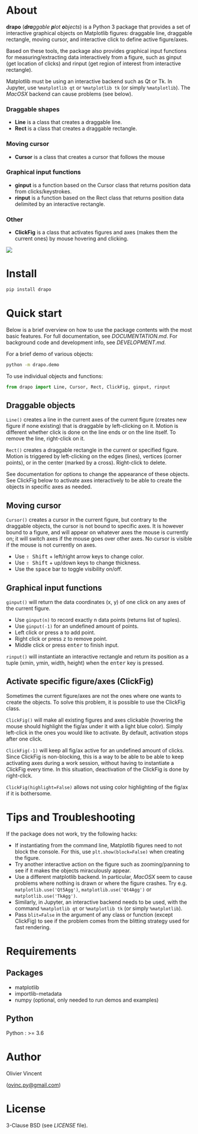 # About

**drapo** (_**dra**ggable **p**lot **o**bjects_) is a Python 3 package that provides a set of interactive graphical objects on Matplotlib figures: draggable line, draggable rectangle, moving cursor, and interactive click to define active figure/axes.

Based on these tools, the package also provides graphical input functions for measuring/extracting data interactively from a figure, such as ginput (get location of clicks) and rinput (get region of interest from interactive rectangle).

Matplotlib must be using an interactive backend such as Qt or Tk. In Jupyter, use `%matplotlib qt` or `%matplotlib tk` (or simply `%matplotlib`). The *MacOSX* backend can cause problems (see below).

### Draggable shapes
- **Line** is a class that creates a draggable line.
- **Rect** is a class that creates a draggable rectangle.

### Moving cursor
- **Cursor** is a class that creates a cursor that follows the mouse

### Graphical input functions
- **ginput** is a function based on the Cursor class that returns position data from clicks/keystrokes.
- **rinput** is a function based on the Rect class that returns position data delimited by an interactive rectangle.

### Other
- **ClickFig** is a class that activates figures and axes (makes them the current ones) by mouse hovering and clicking.


![](https://raw.githubusercontent.com/ovinc/drapo/master/media/demo.gif)



# Install

```bash
pip install drapo
```


# Quick start

Below is a brief overview on how to use the package contents with the most basic features. For full documentation, see *DOCUMENTATION.md*. For background code and development info, see *DEVELOPMENT.md*.

For a brief demo of various objects:
```bash
python -m drapo.demo
```

To use individual objects and functions:

```python
from drapo import Line, Cursor, Rect, ClickFig, ginput, rinput
```

## Draggable objects

`Line()` creates a line in the current axes of the current figure (creates new figure if none existing) that is draggable by left-clicking on it. Motion is different whether click is done on the line ends or on the line itself. To remove the line, right-click on it.

`Rect()` creates a draggable rectangle in the current or specified figure. Motion is triggered by left-clicking on the edges (lines), vertices (corner points), or in the center (marked by a cross). Right-click to delete.

See documentation for options to change the appearance of these objects.
See ClickFig below to activate axes interactively to be able to create the objects in specific axes as needed.

## Moving cursor

`Cursor()` creates a cursor in the current figure, but contrary to the draggable objects, the cursor is not bound to specific axes. It is however bound to a figure, and will appear on whatever axes the mouse is currently on; it will switch axes if the mouse goes over other axes. No cursor is visible if the mouse is not currently on axes.
- Use <kbd>⇧ Shift</kbd> + left/right arrow keys to change color.
- Use <kbd>⇧ Shift</kbd> + up/down keys to change thickness.
- Use the <kbd>space</kbd> bar to toggle visibility on/off.

## Graphical input functions

`ginput()` will return the data coordinates (x, y) of one click on any axes of the current figure.
- Use `ginput(n)` to record exactly n data points (returns list of tuples).
- Use `ginput(-1)` for an undefined amount of points.
- Left click or press <kbd>a</kbd> to add point.
- Right click or press <kbd>z</kbd> to remove point.
- Middle click or press <kbd>enter</kbd> to finish input.

`rinput()` will instantiate an interactive rectangle and return its position as a tuple (xmin, ymin, width, height) when the <kbd>enter</kbd> key is pressed.

## Activate specific figure/axes (ClickFig)

Sometimes the current figure/axes are not the ones where one wants to create the objects. To solve this problem, it is possible to use the ClickFig class.

`ClickFig()` will make all existing figures and axes clickable (hovering the mouse should highlight the fig/ax under it with a light blue color). Simply left-click in the ones you would like to activate. By default, activation stops after one click.

`ClickFig(-1)` will keep all fig/ax active for an undefined amount of clicks. Since ClickFig is non-blocking, this is a way to be able to be able to keep activating axes during a work session, without having to instantiate a ClickFig every time. In this situation, deactivation of the ClickFig is done by right-click.

`ClickFig(highlight=False)` allows not using color highlighting of the fig/ax if it is bothersome.


# Tips and Troubleshooting

If the package does not work, try the following hacks:
- If instantiating from the command line, Matplotlib figures need to not block the console. For this, use `plt.show(block=False)` when creating the figure.
- Try another interactive action on the figure such as zooming/panning to see if it makes the objects miraculously appear.
- Use a different matplotlib backend. In particular, *MacOSX* seem to cause problems where nothing is drawn or where the figure crashes. Try e.g. `matplotlib.use('Qt5Agg')`, `matplotlib.use('Qt4Agg')` or `matplotlib.use('TkAgg')`.
- Similarly, in Jupyter, an interactive backend needs to be used, with the command `%matplotlib qt` or `%matplotlib tk` (or simply `%matplotlib`).
- Pass `blit=False` in the argument of any class or function (except ClickFig) to see if the problem comes from the blitting strategy used for fast rendering.

# Requirements

## Packages

- matplotlib
- importlib-metadata
- numpy (optional, only needed to run demos and examples)

## Python

Python : >= 3.6

# Author

Olivier Vincent

(ovinc.py@gmail.com)

# License

3-Clause BSD (see *LICENSE* file).
